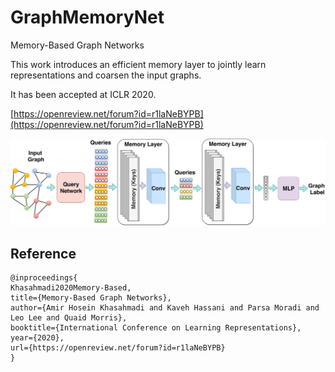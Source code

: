 # GraphMemoryNet
Memory-Based Graph Networks

This work introduces an efficient memory layer to jointly learn representations and coarsen the input graphs.

It has been accepted at ICLR 2020.

[https://openreview.net/forum?id=r1laNeBYPB](https://openreview.net/forum?id=r1laNeBYPB)



![](img/mgn.png)


## Reference

```
@inproceedings{
Khasahmadi2020Memory-Based,
title={Memory-Based Graph Networks},
author={Amir Hosein Khasahmadi and Kaveh Hassani and Parsa Moradi and Leo Lee and Quaid Morris},
booktitle={International Conference on Learning Representations},
year={2020},
url={https://openreview.net/forum?id=r1laNeBYPB}
}
```

